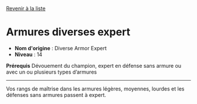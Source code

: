 [Revenir à la liste](list.md)

# Armures diverses expert

 * **Nom d'origine** : Diverse Armor Expert
 * **Niveau** : 14


<p><strong>Prérequis</strong> Dévouement du champion, expert en défense sans armure ou avec un ou plusieurs types d’armures</p>
<hr>
<p>Vos rangs de maîtrise dans les armures légères, moyennes, lourdes et les défenses sans armures passent à expert.</p>
